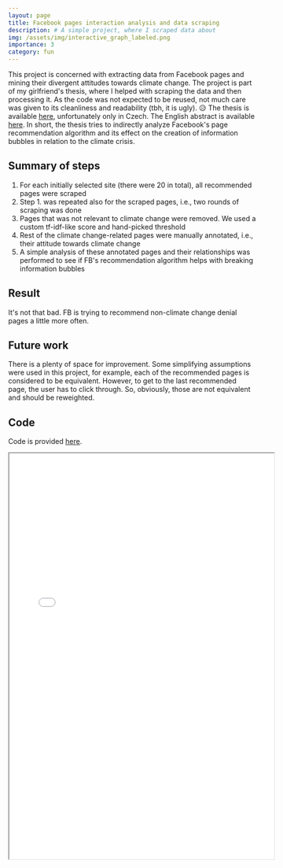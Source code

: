 ```yaml
---
layout: page
title: Facebook pages interaction analysis and data scraping
description: # A simple project, where I scraped data about 
img: /assets/img/interactive_graph_labeled.png
importance: 3
category: fun
---
```


This project is concerned with extracting data from Facebook pages and mining their divergent attitudes towards climate 
change. 
The project is part of my girlfriend's thesis, where I helped with scraping the data and then processing it.
As the code was not expected to be reused, not much care was given to its cleanliness and readability (tbh, it is ugly). 😥
The thesis is available [here](https://dspace.cuni.cz/handle/20.500.11956/148143?locale-attribute=en), unfortunately 
only in Czech.
The English abstract is available 
[here](https://dspace.cuni.cz/bitstream/handle/20.500.11956/148143/120399369.pdf?sequence=3&isAllowed=y).
In short, the thesis tries to indirectly analyze Facebook's page recommendation algorithm and its effect on the creation 
of information bubbles in relation to the climate crisis.


## Summary of steps

1. For each initially selected site (there were 20 in total), all recommended pages were scraped
2. Step 1. was repeated also for the scraped pages, i.e., two rounds of scraping was done
3. Pages that was not relevant to climate change were removed. We used a custom tf-idf-like score and hand-picked threshold
4. Rest of the climate change-related pages were manually annotated, i.e., their attitude towards climate change
5. A simple analysis of these annotated pages and their relationships was performed to see if FB's recommendation algorithm helps with breaking information bubbles


## Result

It's not that bad. FB is trying to recommend non-climate change denial pages a little more often.


## Future work

There is a plenty of space for improvement. 
Some simplifying assumptions were used in this project, for example, each of the recommended pages is considered to be equivalent.
However, to get to the last recommended page, the user has to click through. 
So, obviously, those are not equivalent and should be reweighted.


## Code

Code is provided [here](https://github.com/ryparmar/fb-related-pages).


<iframe
  src="/assets/visualizations/interactive_graph_labeled.html"
  style="width:107%; height:825px;"
></iframe>

<!-- Every project has a beautiful feature showcase page.
It's easy to include images in a flexible 3-column grid format.
Make your photos 1/3, 2/3, or full width.

To give your project a background in the portfolio page, just add the img tag to the front matter like so:

    ---
    layout: page
    title: project
    description: a project with a background image
    img: /assets/img/12.jpg
    ---



<div class="row">
    <div class="col-sm mt-3 mt-md-0">
        <img class="img-fluid rounded z-depth-1" src="{{ '/assets/img/1.jpg' | relative_url }}" alt="" title="example image"/>
    </div>
    <div class="col-sm mt-3 mt-md-0">
        <img class="img-fluid rounded z-depth-1" src="{{ '/assets/img/3.jpg' | relative_url }}" alt="" title="example image"/>
    </div>
    <div class="col-sm mt-3 mt-md-0">
        <img class="img-fluid rounded z-depth-1" src="{{ '/assets/img/5.jpg' | relative_url }}" alt="" title="example image"/>
    </div>
</div>
<div class="caption">
    Caption photos easily. On the left, a road goes through a tunnel. Middle, leaves artistically fall in a hipster photoshoot. Right, in another hipster photoshoot, a lumberjack grasps a handful of pine needles.
</div>
<div class="row">
    <div class="col-sm mt-3 mt-md-0">
        <img class="img-fluid rounded z-depth-1" src="{{ '/assets/img/5.jpg' | relative_url }}" alt="" title="example image"/>
    </div>
</div>
<div class="caption">
    This image can also have a caption. It's like magic.
</div>

You can also put regular text between your rows of images.
Say you wanted to write a little bit about your project before you posted the rest of the images.
You describe how you toiled, sweated, *bled* for your project, and then... you reveal it's glory in the next row of images.


<div class="row justify-content-sm-center">
    <div class="col-sm-8 mt-3 mt-md-0">
        <img class="img-fluid rounded z-depth-1" src="{{ '/assets/img/6.jpg' | relative_url }}" alt="" title="example image"/>
    </div>
    <div class="col-sm-4 mt-3 mt-md-0">
        <img class="img-fluid rounded z-depth-1" src="{{ '/assets/img/11.jpg' | relative_url }}" alt="" title="example image"/>
    </div>
</div>
<div class="caption">
    You can also have artistically styled 2/3 + 1/3 images, like these.
</div>


The code is simple.
Just wrap your images with `<div class="col-sm">` and place them inside `<div class="row">` (read more about the <a href="https://getbootstrap.com/docs/4.4/layout/grid/" target="_blank">Bootstrap Grid</a> system).
To make images responsive, add `img-fluid` class to each; for rounded corners and shadows use `rounded` and `z-depth-1` classes.
Here's the code for the last row of images above:

```html
<div class="row justify-content-sm-center">
    <div class="col-sm-8 mt-3 mt-md-0">
        <img class="img-fluid rounded z-depth-1" src="{{ '/assets/img/6.jpg' | relative_url }}" alt="" title="example image"/>
    </div>
    <div class="col-sm-4 mt-3 mt-md-0">
        <img class="img-fluid rounded z-depth-1" src="{{ '/assets/img/11.jpg' | relative_url }}" alt="" title="example image"/>
    </div>
</div>
``` -->
